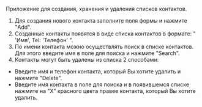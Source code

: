 Приложение для создания, хранения и удаления списков контактов.
1. Для создания нового контакта заполните поля формы и нажмите "Add".
2. Созданные контакты появятся в виде списка контактов в формате: "  'Имя', Tel: 'Телефон'  ".
3. По имени контакта можно осуществлять поиск в списке контактов. Для этого введите имя в поле для поиска и нажмите "Search".
4. Контакты могут быть удалены из списка 2 способами:
 - Введите имя и телефон контакта, который Вы хотите удалить и нажмите "Delete".
 - Введите имя контакта в поле для поиска и в появившемся списке нажмите на "Х" красного цвета правее контакта, который Вы хотите удалить.